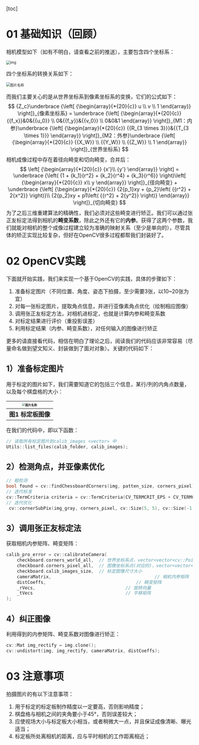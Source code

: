 [toc]

# 01 基础知识（回顾）

相机模型如下（如有不明白，请查看之前的推送），主要包含四个坐标系：

<img src="https://img2018.cnblogs.com/blog/1516317/201902/1516317-20190219150222035-99963244.png" alt="img" style="zoom: 67%;" />

四个坐标系的转换关系如下：

<img src="https://flyman-cjb.oss-cn-hangzhou.aliyuncs.com/picgos/20200604162350.png" width="宽度" height="高度" alt="图片名称" align=center style="zoom:67%;" >

而我们主要关心的是从世界坐标系到像素坐标系的变换，它们的公式如下：
$$
{Z_c}\underbrace {\left[ {\begin{array}{*{20}{c}}
  u \\ 
  v \\ 
  1 
\end{array}} \right]}_{像素坐标系} = \underbrace {\left[ {\begin{array}{*{20}{c}}
  {{f_x}}&0&{{u_0}} \\ 
  0&{{f_y}}&{{v_0}} \\ 
  0&0&1 
\end{array}} \right]}_{M1：内参}\underbrace {\left[ {\begin{array}{*{20}{c}}
  {{R_{3 \times 3}}}&{{T_{3 \times 1}}} 
\end{array}} \right]}_{M2：外参}\underbrace {\left[ {\begin{array}{*{20}{c}}
  {{X_W}} \\ 
  {{Y_W}} \\ 
  {{Z_W}} \\ 
  1 
\end{array}} \right]}_{世界坐标系}
$$
相机成像过程中存在着径向畸变和切向畸变，合并后：
$$
\left[ {\begin{array}{*{20}{c}}
{x'}\\
{y'}
\end{array}} \right] = \underbrace {\left( {1 + {k_1}{r^2} + {k_2}{r^4} + {k_3}{r^6}} \right)\left[ {\begin{array}{*{20}{c}}
x\\
y
\end{array}} \right]}_{径向畸变} + \underbrace {\left[ {\begin{array}{*{20}{c}}
{2{p_1}xy + {p_2}\left( {{r^2} + 2{x^2}} \right)}\\
{2{p_2}xy + p1\left( {{r^2} + 2{y^2}} \right)}
\end{array}} \right]}_{切向畸变}
$$
为了之后三维重建算法的精确性，我们必须对这些畸变进行矫正。我们可以通过张正友标定法得到相机的**畸变系数**，除此之外还有它的**内参**。获得了这两个参数，我们就能对相机的整个成像过程建立较为准确的映射关系（至少是单向的），尽管具体的矫正实现比较复杂，但好在OpenCV很多过程都帮我们封装好了。



# 02 OpenCV实践

下面就开始实践，我们来实现一个基于OpenCV的实践，具体的步骤如下：

1. 准备标定图片（不同位置、角度、姿态下拍摄，至少需要3张，以10~20张为宜）
2. 对每一张标定图片，提取角点信息，并进行亚像素角点优化（绘制相应图像）
3. 调用张正友标定方法，对相机进标定，也就是计算内参和畸变系数
4. 对标定结果进行评价（重投影误差）
5. 利用标定结果（内参、畸变系数），对任何输入的图像进行矫正

更多的请直接看代码，相信在明白了理论之后，阅读我们的代码应该非常容易（尽量命名做到望文知义、封装做到了面对对象）。关键的代码如下：

## 1）准备标定图片

用于标定的图片如下，我们需要知道它的包括三个信息，某行/列的内角点数量，以及每个棋盘格的大小：

| <img src="https://flyman-cjb.oss-cn-hangzhou.aliyuncs.com/picgos/20200806150017.png" width="宽度" height="高度" alt="图片名称" align=center style="zoom: 50%;" > |
| :----------------------------------------------------------: |
|                      **图1 标定板图像**                      |

在我们的代码中，即以下函数：

```c++
// 读取所有标定图片到calib_images <vector> 中 
Utils::list_files(calib_folder, calib_images);
```

## 2）检测角点，并亚像素优化

```c++
// 粗检测 
bool found = cv::findChessboardCorners(img, patten_size, corners_pixel);
// 迭代标准
cv::TermCriteria criteria = cv::TermCriteria(CV_TERMCRIT_EPS + CV_TERMCRIT_ITER, 30, 0.1);
// 迭代优化
 cv::cornerSubPix(img_gray, corners_pixel, cv::Size(5, 5), cv::Size(-1, -1), criteria);
```

## 3）调用张正友标定法

获取相机内参矩阵、畸变矩阵：

```c++
calib_pro_error = cv::calibrateCamera(
    checkboard.corners_world_all,  // 世界坐标系点，vector<vector<cv::Point3f> >
    checkboard.corners_pixel_all,  // 图像坐标系点(对应的)，vector<vector<cv::Point2f> >
    checkboard.calib_images_size,  // 标定图像尺寸大小
    cameraMatrix,      									// 相机内参矩阵
    distCoeffs,           						 // 畸变矩阵
    _rVecs,                  				 // 旋转向量
    _tVecs                   				 // 平移矩阵
);
```

## 4）纠正图像

利用得到的内参矩阵、畸变系数对图像进行矫正：

```c++
cv::Mat img_rectify = img.clone();
cv::undistort(img, img_rectify, cameraMatrix, distCoeffs);
```



# 03 注意事项

拍摄图片的有以下注意事项：

1. 用于标定的标定板制作精度以一定要高，否则影响精度；
2. 棋盘格与相机之间的夹角要小于45°，否则误差较大；
3. 应使视场大小与标定板大小相当，或者稍微大一点，并且保证成像清晰、曝光适当；
4. 标定板所处离相机的距离，应与平时相机的工作距离相近；

